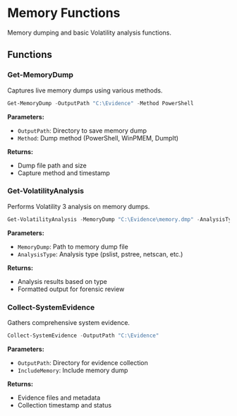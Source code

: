 # Memory Functions

Memory dumping and basic Volatility analysis functions.

## Functions

### Get-MemoryDump

Captures live memory dumps using various methods.

```powershell
Get-MemoryDump -OutputPath "C:\Evidence" -Method PowerShell
```

**Parameters:**

- `OutputPath`: Directory to save memory dump
- `Method`: Dump method (PowerShell, WinPMEM, DumpIt)

**Returns:**

- Dump file path and size
- Capture method and timestamp

### Get-VolatilityAnalysis

Performs Volatility 3 analysis on memory dumps.

```powershell
Get-VolatilityAnalysis -MemoryDump "C:\Evidence\memory.dmp" -AnalysisType windows.pslist
```

**Parameters:**

- `MemoryDump`: Path to memory dump file
- `AnalysisType`: Analysis type (pslist, pstree, netscan, etc.)

**Returns:**

- Analysis results based on type
- Formatted output for forensic review

### Collect-SystemEvidence

Gathers comprehensive system evidence.

```powershell
Collect-SystemEvidence -OutputPath "C:\Evidence"
```

**Parameters:**

- `OutputPath`: Directory for evidence collection
- `IncludeMemory`: Include memory dump

**Returns:**

- Evidence files and metadata
- Collection timestamp and status